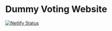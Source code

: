# Dummy Voting Website

[![Netlify Status](https://api.netlify.com/api/v1/badges/f20580fd-2696-42bf-927b-60e38410224b/deploy-status)](https://app.netlify.com/sites/dummy-vote/deploys)
